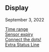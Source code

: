 ## Display  
September 3, 2022  
  
[Time range](../TimeButtons.md)  
[Sensor expiry](../Sensor-Expiry.md)  
[Connect the dots!](../Connect-the-dots.md)  
[Extra Status Line](./Extra-status-line.md)  
